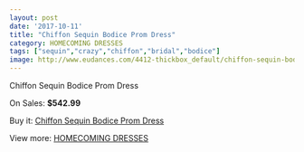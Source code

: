 ```yaml
---
layout: post
date: '2017-10-11'
title: "Chiffon Sequin Bodice Prom Dress"
category: HOMECOMING DRESSES
tags: ["sequin","crazy","chiffon","bridal","bodice"]
image: http://www.eudances.com/4412-thickbox_default/chiffon-sequin-bodice-prom-dress.jpg
---
```

Chiffon Sequin Bodice Prom Dress

On Sales: **$542.99**
<a href="https://www.eudances.com/en/homecoming-dresses/1477-chiffon-sequin-bodice-prom-dress.html"><amp-img layout="responsive" width="600" height="600" src="//www.eudances.com/4412-thickbox_default/chiffon-sequin-bodice-prom-dress.jpg" alt="Chiffon Sequin Bodice Prom Dress 0" /></a>
<a href="https://www.eudances.com/en/homecoming-dresses/1477-chiffon-sequin-bodice-prom-dress.html"><amp-img layout="responsive" width="600" height="600" src="//www.eudances.com/4415-thickbox_default/chiffon-sequin-bodice-prom-dress.jpg" alt="Chiffon Sequin Bodice Prom Dress 1" /></a>
<a href="https://www.eudances.com/en/homecoming-dresses/1477-chiffon-sequin-bodice-prom-dress.html"><amp-img layout="responsive" width="600" height="600" src="//www.eudances.com/4414-thickbox_default/chiffon-sequin-bodice-prom-dress.jpg" alt="Chiffon Sequin Bodice Prom Dress 2" /></a>
<a href="https://www.eudances.com/en/homecoming-dresses/1477-chiffon-sequin-bodice-prom-dress.html"><amp-img layout="responsive" width="600" height="600" src="//www.eudances.com/4413-thickbox_default/chiffon-sequin-bodice-prom-dress.jpg" alt="Chiffon Sequin Bodice Prom Dress 3" /></a>

Buy it: [Chiffon Sequin Bodice Prom Dress](https://www.eudances.com/en/homecoming-dresses/1477-chiffon-sequin-bodice-prom-dress.html "Chiffon Sequin Bodice Prom Dress")

View more: [HOMECOMING DRESSES](https://www.eudances.com/en/15-homecoming-dresses "HOMECOMING DRESSES")